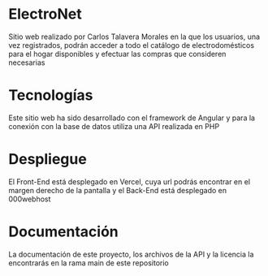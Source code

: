 # ElectroNet

Sitio web realizado por Carlos Talavera Morales en la que los usuarios, una vez registrados, podrán acceder a todo el catálogo de electrodomésticos para el hogar disponibles y efectuar las compras que consideren necesarias

# Tecnologías
Este sitio web ha sido desarrollado con el framework de Angular y para la conexión con la base de datos utiliza una API realizada en PHP

# Despliegue
El Front-End está desplegado en Vercel, cuya url podrás encontrar en el margen derecho de la pantalla y el Back-End está desplegado en 000webhost

# Documentación 
La documentación de este proyecto, los archivos de la API y la licencia la encontrarás en la rama main de este repositorio
